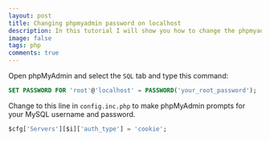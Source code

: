 ```yaml
---
layout: post
title: Changing phpmyadmin password on localhost
description: In this tutorial I will show you how to change the phpmyadmin login password on localhost using Mac.
image: false
tags: php
comments: true
---
```


Open phpMyAdmin and select the `SQL` tab and type this command:

```sql
SET PASSWORD FOR 'root'@'localhost' = PASSWORD('your_root_password');
```

Change to this line in `config.inc.php` to make phpMyAdmin prompts for your MySQL username and password.

```sql
$cfg['Servers'][$i]['auth_type'] = 'cookie';
```

